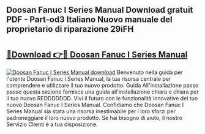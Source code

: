 ## Doosan Fanuc I Series Manual Download gratuit PDF - Part-od3 Italiano Nuovo manuale del proprietario di riparazione 29iFH

# <h2><a href="http://dfchaq.blite.top/?on=Doosan+Fanuc+I+Series+Manual">🔗Download 👉🔴 Doosan Fanuc I Series Manual</a></h2>

[![Doosan Fanuc I Series Manual download](https://i.imgur.com/lujVjoI.png)](http://dfchaq.blite.top/?on=Doosan+Fanuc+I+Series+Manual)
Benvenuto nella guida per l'utente Doosan Fanuc I Series Manual, la tua risorsa centrale per comprendere e utilizzare il tuo nuovo prodotto. Guida All'installazione passo passo questa sezione fornisce una guida all'installazione chiara e chiara per il tuo nuovo REDDDDDDD. Vivi il futuro con le funzionalità innovative del tuo nuovo Doosan Fanuc I Series Manual. Confidiamo che Doosan Fanuc I Series Manual sia stata una risorsa inestimabile per i loro sforzi per padroneggiare il loro nuovo prodotto. Se hai bisogno di aiuto, il nostro Servizio Clienti è a tua disposizione.
